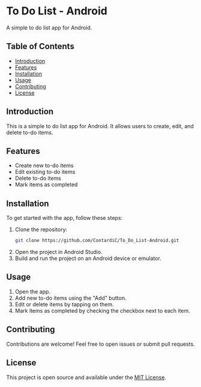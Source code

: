 # To Do List - Android

A simple to do list app for Android.

## Table of Contents

- [Introduction](#introduction)
- [Features](#features)
- [Installation](#installation)
- [Usage](#usage)
- [Contributing](#contributing)
- [License](#license)

## Introduction

This is a simple to do list app for Android. It allows users to create, edit, and delete to-do items.

## Features

- Create new to-do items
- Edit existing to-do items
- Delete to-do items
- Mark items as completed

## Installation

To get started with the app, follow these steps:

1. Clone the repository:
    ```sh
    git clone https://github.com/ContardiC/To_Do_List-Android.git
    ```
2. Open the project in Android Studio.
3. Build and run the project on an Android device or emulator.

## Usage

1. Open the app.
2. Add new to-do items using the "Add" button.
3. Edit or delete items by tapping on them.
4. Mark items as completed by checking the checkbox next to each item.

## Contributing

Contributions are welcome! Feel free to open issues or submit pull requests.

## License

This project is open source and available under the [MIT License](LICENSE).
